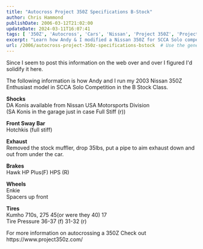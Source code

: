 ```yaml
---
title: "Autocross Project 350Z Specifications B-Stock"
author: Chris Hammond
publishDate: 2006-03-12T21:02:00
updateDate: 2024-03-11T16:07:41
tags: [ '350Z', 'Autocross', 'Cars', 'Nissan', 'Project 350Z', 'Project350z', 'Project350zcom', 'SEO' ]
excerpt: "Learn how Andy & I modified a Nissan 350Z for SCCA Solo competition: from shocks and sway bars to wheels and tires, this setup is a B Stock contender!"
url: /2006/autocross-project-350z-specifications-bstock  # Use the generated URL with year
---
```

<p>Since I seem to post this information on the web over and over I figured I'd solidify it here.</p> <p>The following information is how Andy and I run my 2003 Nissan 350Z Enthusiast model in SCCA Solo Competition in the B Stock Class.</p> <p><strong>Shocks</strong><br /> DA Konis available from Nissan USA Motorsports Division<br /> (SA Konis in the garage just in case Full Stiff (r))</p> <p><strong>Front Sway Bar<br /> </strong>Hotchkis (full stiff)</p> <p><strong>Exhaust</strong><br /> Removed the stock muffler, drop 35lbs, put a pipe to aim exhaust down and out from under the car.</p> <p><strong>Brakes<br /> </strong>Hawk HP Plus(F) HPS (R)</p> <p><strong>Wheels</strong><br /> Enkie<br /> Spacers up front</p> <p><strong>Tires</strong><br /> Kumho 710s, 275 45(or were they 40) 17<br /> Tire Pressure 36-37 (f) 31-32 (r)</p> <p>For more information on autocrossing a 350Z Check out https://www.project350z.com/</p>


